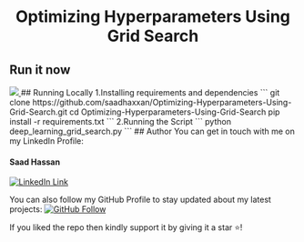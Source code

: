 <h1 align="center">Optimizing Hyperparameters Using Grid Search</h1>


## Run it now

<a href="https://colab.research.google.com/drive/1eoSKjy_8u4hxhgl1aq__gMLVb-4WUXlZ" target="_parent">
    <img src="https://colab.research.google.com/assets/colab-badge.svg"/>
</a>
## Running Locally
1.Installing requirements and dependencies
```
git clone https://github.com/saadhaxxan/Optimizing-Hyperparameters-Using-Grid-Search.git
cd Optimizing-Hyperparameters-Using-Grid-Search
pip install -r requirements.txt
```
2.Running the Script
```
python deep_learning_grid_search.py
```
## Author
You can get in touch with me on my LinkedIn Profile:

#### Saad Hassan
[![LinkedIn Link](https://img.shields.io/badge/Connect-saadhaxxan-blue.svg?logo=linkedin&longCache=true&style=social&label=Connect
)](https://www.linkedin.com/in/saadhaxxan)

You can also follow my GitHub Profile to stay updated about my latest projects: [![GitHub Follow](https://img.shields.io/badge/Connect-saadhaxxan-blue.svg?logo=Github&longCache=true&style=social&label=Follow)](https://github.com/saadhaxxan)

If you liked the repo then kindly support it by giving it a star ⭐!
